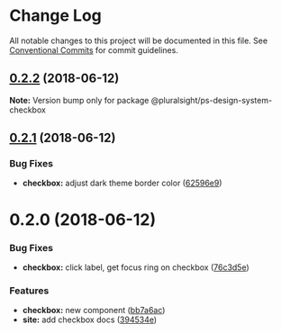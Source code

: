 # Change Log

All notable changes to this project will be documented in this file.
See [Conventional Commits](https://conventionalcommits.org) for commit guidelines.

<a name="0.2.2"></a>
## [0.2.2](https://github.com/pluralsight/design-system/compare/@pluralsight/ps-design-system-checkbox@0.2.1...@pluralsight/ps-design-system-checkbox@0.2.2) (2018-06-12)




**Note:** Version bump only for package @pluralsight/ps-design-system-checkbox

<a name="0.2.1"></a>
## [0.2.1](https://github.com/pluralsight/design-system/compare/@pluralsight/ps-design-system-checkbox@0.2.0...@pluralsight/ps-design-system-checkbox@0.2.1) (2018-06-12)


### Bug Fixes

* **checkbox:** adjust dark theme border color ([62596e9](https://github.com/pluralsight/design-system/commit/62596e9))




<a name="0.2.0"></a>
# 0.2.0 (2018-06-12)


### Bug Fixes

* **checkbox:** click label, get focus ring on checkbox ([76c3d5e](https://github.com/pluralsight/design-system/commit/76c3d5e))


### Features

* **checkbox:** new component ([bb7a6ac](https://github.com/pluralsight/design-system/commit/bb7a6ac))
* **site:** add checkbox docs ([394534e](https://github.com/pluralsight/design-system/commit/394534e))
